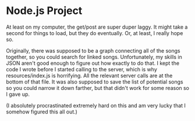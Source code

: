   # Node.js Project

At least on my computer, the get/post are super duper laggy. It might take a second for things to load, but they do eventually. Or, at least, I really hope so.

Originally, there was supposed to be a graph connecting all of the songs together, so you could search for linked songs. Unfortunately, my skills in JSON aren't good enough to figure out how exactly to do that. I kept the code I wrote before I started calling to the server, which is why resources/index.js is horrifying. All the relevant server calls are at the bottom of that file. 
It was also supposed to save the list of potential songs so you could narrow it down farther, but that didn't work for some reason so I gave up.  

(I absolutely procrastinated extremely hard on this and am very lucky that I somehow figured this all out.) 

